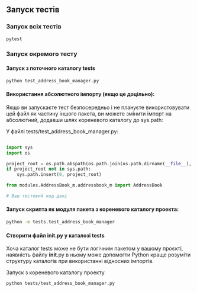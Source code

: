 ## Запуск тестів

### Запуск всіх тестів

```bash
pytest
```

### Запуск окремого тесту

#### Запуск з поточного каталогу tests

```bash
python test_address_book_manager.py
```

#### Використання абсолютного імпорту (якщо це доцільно):

Якщо ви запускаєте тест безпосередньо і не плануєте використовувати цей файл як частину іншого пакета, ви можете змінити імпорт на абсолютний, додавши шлях кореневого каталогу до sys.path:

У файлі tests/test_address_book_manager.py:

```python

import sys
import os

project_root = os.path.abspath(os.path.join(os.path.dirname(__file__), '..'))
if project_root not in sys.path:
    sys.path.insert(0, project_root)

from modules.AddressBook_m.addressbook_m import AddressBook

# Ваш тестовий код далі
```

#### Запуск скрипта як модуля пакета з кореневого каталогу проекта:

```bash
python -m tests.test_address_book_manager
```

#### Створити файл **init**.py у каталозі tests

Хоча каталог tests може не бути логічним пакетом у вашому проєкті, наявність файлу **init**.py в ньому може допомогти Python краще розуміти структуру каталогів при використанні відносних імпортів.

Запуск з кореневого каталогу проекту

```bash
python tests/test_address_book_manager.py
```
